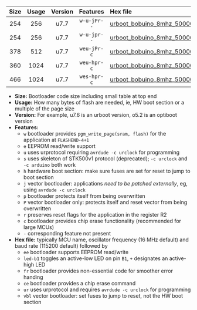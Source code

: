 |Size|Usage|Version|Features|Hex file|
|:-:|:-:|:-:|:-:|:--|
|254|256|u7.7|`w-u-jPr--`|[urboot_bobuino_8mhz_500000bps_led+b7_ur_vbl.hex](https://raw.githubusercontent.com/stefanrueger/urboot.hex/main/boards/bobuino/fcpu_8mhz/500000_bps/urboot_bobuino_8mhz_500000bps_led+b7_ur_vbl.hex)|
|254|256|u7.7|`w-u-jpr--`|[urboot_bobuino_8mhz_500000bps_led+b7_fr_ur_vbl.hex](https://raw.githubusercontent.com/stefanrueger/urboot.hex/main/boards/bobuino/fcpu_8mhz/500000_bps/urboot_bobuino_8mhz_500000bps_led+b7_fr_ur_vbl.hex)|
|378|512|u7.7|`weu-jPr-c`|[urboot_bobuino_8mhz_500000bps_ee_led+b7_fr_ce_ur_vbl.hex](https://raw.githubusercontent.com/stefanrueger/urboot.hex/main/boards/bobuino/fcpu_8mhz/500000_bps/urboot_bobuino_8mhz_500000bps_ee_led+b7_fr_ce_ur_vbl.hex)|
|360|1024|u7.7|`weu-hpr-c`|[urboot_bobuino_8mhz_500000bps_ee_led+b7_fr_ce_ur.hex](https://raw.githubusercontent.com/stefanrueger/urboot.hex/main/boards/bobuino/fcpu_8mhz/500000_bps/urboot_bobuino_8mhz_500000bps_ee_led+b7_fr_ce_ur.hex)|
|466|1024|u7.7|`wes-hpr-c`|[urboot_bobuino_8mhz_500000bps_ee_led+b7_fr_ce.hex](https://raw.githubusercontent.com/stefanrueger/urboot.hex/main/boards/bobuino/fcpu_8mhz/500000_bps/urboot_bobuino_8mhz_500000bps_ee_led+b7_fr_ce.hex)|

- **Size:** Bootloader code size including small table at top end
- **Usage:** How many bytes of flash are needed, ie, HW boot section or a multiple of the page size
- **Version:** For example, u7.6 is an urboot version, o5.2 is an optiboot version
- **Features:**
  + `w` bootloader provides `pgm_write_page(sram, flash)` for the application at `FLASHEND-4+1`
  + `e` EEPROM read/write support
  + `u` uses urprotocol requiring `avrdude -c urclock` for programming
  + `s` uses skeleton of STK500v1 protocol (deprecated); `-c urclock` and `-c arduino` both work
  + `h` hardware boot section: make sure fuses are set for reset to jump to boot section
  + `j` vector bootloader: applications *need to be patched externally*, eg, using `avrdude -c urclock`
  + `p` bootloader protects itself from being overwritten
  + `P` vector bootloader only: protects itself and reset vector from being overwritten
  + `r` preserves reset flags for the application in the register R2
  + `c` bootloader provides chip erase functionality (recommended for large MCUs)
  + `-` corresponding feature not present
- **Hex file:** typically MCU name, oscillator frequency (16 MHz default) and baud rate (115200 default) followed by
  + `ee` bootloader supports EEPROM read/write
  + `led-b1` toggles an active-low LED on pin `B1`, `+` designates an active-high LED
  + `fr` bootloader provides non-essential code for smoother error handing
  + `ce` bootloader provides a chip erase command
  + `ur` uses urprotocol and requires `avrdude -c urclock` for programming
  + `vbl` vector bootloader: set fuses to jump to reset, not the HW boot section

